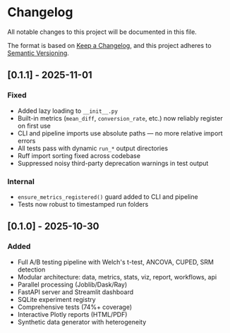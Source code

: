 
# Changelog

All notable changes to this project will be documented in this file.

The format is based on [Keep a Changelog](https://keepachangelog.com/en/1.0.0/), and this project adheres to [Semantic Versioning](https://semver.org/spec/v2.0.0.html).


## [0.1.1] - 2025-11-01
### Fixed
- Added lazy loading to `__init__.py`
- Built-in metrics (`mean_diff`, `conversion_rate`, etc.) now reliably register on first use
- CLI and pipeline imports use absolute paths — no more relative import errors
- All tests pass with dynamic `run_*` output directories
- Ruff import sorting fixed across codebase
- Suppressed noisy third-party deprecation warnings in test output

### Internal
- `ensure_metrics_registered()` guard added to CLI and pipeline
- Tests now robust to timestamped run folders

## [0.1.0] - 2025-10-30
### Added
- Full A/B testing pipeline with Welch's t-test, ANCOVA, CUPED, SRM detection
- Modular architecture: data, metrics, stats, viz, report, workflows, api
- Parallel processing (Joblib/Dask/Ray)
- FastAPI server and Streamlit dashboard
- SQLite experiment registry
- Comprehensive tests (74%+ coverage)
- Interactive Plotly reports (HTML/PDF)
- Synthetic data generator with heterogeneity
